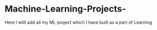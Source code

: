 # Machine-Learning-Projects-
Here I willl add all my ML project which I have built as a part of Learning 
